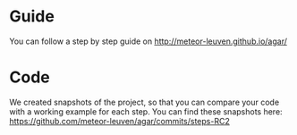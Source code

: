 # Guide
You can follow a step by step guide on http://meteor-leuven.github.io/agar/

# Code
We created snapshots of the project, so that you can compare your code with a working example for each step. You can find these snapshots here: https://github.com/meteor-leuven/agar/commits/steps-RC2
